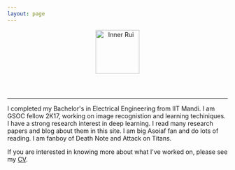 ```yaml
---
layout: page
---
```


<header>
<a id="go-back-home" href="{{ site.url }}"><img src="{{ site.url }}/images/inner-rui3.png" alt="Inner Rui" height="100" ></a>
</header>

---

I completed my Bachelor's in Electrical Engineering from IIT Mandi. I am GSOC fellow 2K17, working on image recognistion and learning techiniques. 
I have a strong research interest in deep learning. I read many research papers and blog about them in this site.
I am big Asoiaf fan and do lots of reading. I am fanboy of Death Note and Attack on Titans.

If you are interested in knowing more about what I've worked on, please see my [CV]().
